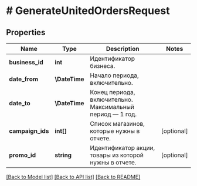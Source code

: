 # # GenerateUnitedOrdersRequest

## Properties

Name | Type | Description | Notes
------------ | ------------- | ------------- | -------------
**business_id** | **int** | Идентификатор бизнеса. |
**date_from** | **\DateTime** | Начало периода, включительно. |
**date_to** | **\DateTime** | Конец периода, включительно. Максимальный период — 1 год. |
**campaign_ids** | **int[]** | Список магазинов, которые нужны в отчете. | [optional]
**promo_id** | **string** | Идентификатор акции, товары из которой нужны в отчете. | [optional]

[[Back to Model list]](../../README.md#models) [[Back to API list]](../../README.md#endpoints) [[Back to README]](../../README.md)
